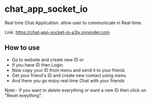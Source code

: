# chat_app_socket_io

Real time Chat Application. allow user to communicate in Real-time. 

Link: https://chat-app-socket-io-a3iy.onrender.com

## How to use
- Go to website and create new ID or
- If you have ID then Login
- Now copy your ID from menu and send it to your friend.
- Get your friend's ID and create new contact using menu
- And there you go enjoy real time Chat with your friends

Note:- If you want to delete everything or want a new ID then click on "Reset eveything".
